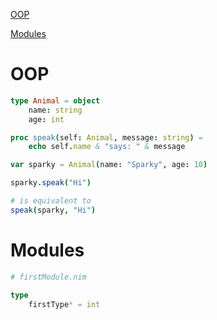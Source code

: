 [OOP](#oop)

[Modules](#modules)

# OOP

```nim
type Animal = object
    name: string
    age: int

proc speak(self: Animal, message: string) =
    echo self.name & "says: " & message

var sparky = Animal(name: "Sparky", age: 10)

sparky.speak("Hi")

# is equivalent to
speak(sparky, "Hi")
```

# Modules
```nim
# firstModule.nim

type
    firstType* = int

```



